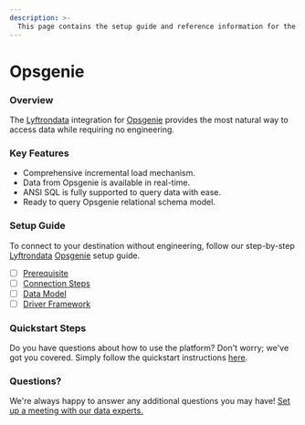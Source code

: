```yaml
---
description: >-
  This page contains the setup guide and reference information for the Opsgenie source connector.
---
```


# Opsgenie

### Overview

The [Lyftrondata](https://www.lyftrondata.com/) integration for [Opsgenie](https://www.lyftrondata.com/integration/sales-analytics/opsgenie/) provides the most natural way to access data while requiring no engineering.

### Key Features

* Comprehensive incremental load mechanism.
* Data from Opsgenie is available in real-time.&#x20;
* ANSI SQL is fully supported to query data with ease.
* Ready to query Opsgenie relational schema model.

### Setup Guide

To connect to your destination without engineering, follow our step-by-step [Lyftrondata](https://www.lyftrondata.com/)  [Opsgenie](https://www.lyftrondata.com/integration/sales-analytics/opsgenie/) setup guide.

* [ ] [Prerequisite](prerequisite.md)
* [ ] [Connection Steps](connection-steps.md)
* [ ] [Data Model](data-model/erd.md)
* [ ] [Driver Framework](driver-framework/)

### Quickstart Steps

Do you have questions about how to use the platform? Don't worry; we've got you covered. Simply follow the quickstart instructions [here](../README.md).

### Questions? <a href="#questions" id="questions"></a>

We're always happy to answer any additional questions you may have! [Set up a meeting with our data experts.](https://www.lyftrondata.com/book-a-meeting/)

